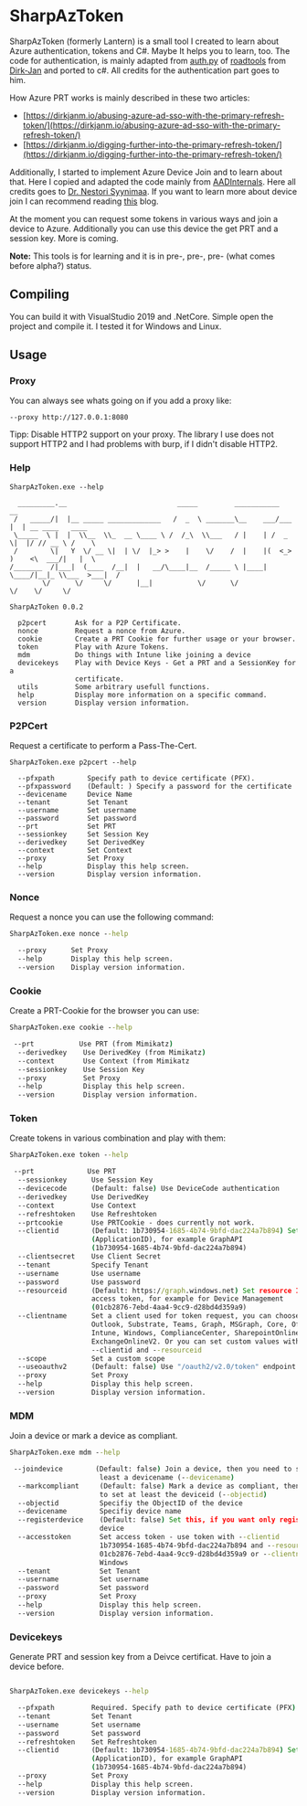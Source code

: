 # SharpAzToken

SharpAzToken (formerly Lantern) is a small tool I created to learn about Azure authentication, tokens and C#. Maybe It helps you to learn, too. The code for authentication, is mainly adapted from [auth.py](https://github.com/dirkjanm/ROADtools/blob/master/roadlib/roadtools/roadlib/auth.py) of [roadtools](https://github.com/dirkjanm/ROADtools) from [Dirk-Jan](https://twitter.com/_dirkjan) and ported to c#. All credits for the authentication part goes to him.

How Azure PRT works is mainly described in these two articles:

* [https://dirkjanm.io/abusing-azure-ad-sso-with-the-primary-refresh-token/](https://dirkjanm.io/abusing-azure-ad-sso-with-the-primary-refresh-token/)
* [https://dirkjanm.io/digging-further-into-the-primary-refresh-token/](https://dirkjanm.io/digging-further-into-the-primary-refresh-token/)

Additionally, I started to implement Azure Device Join and to learn about that. Here I copied and adapted the code mainly from [AADInternals](https://github.com/Gerenios/AADInternals). Here all credits goes to [Dr. Nestori Syynimaa](https://twitter.com/DrAzureAD). If you want to learn more about device join I can recommend reading [this](https://o365blog.com/) blog.

At the moment you can request some tokens in various ways and join a device to Azure. Additionally you can use this device the get PRT and a session key. More is coming.

**Note:** This tools is for learning and it is in pre-, pre-, pre- (what comes before alpha?) status. 

## Compiling

You can build it with VisualStudio 2019 and .NetCore. Simple open the project and compile it. I tested it for Windows and Linux.

## Usage

### Proxy

You can always see whats going on if you add a proxy like:  

```
--proxy http://127.0.0.1:8080
```

Tipp: Disable HTTP2 support on your proxy. The library I use does not support HTTP2 and I had problems with burp, if I didn't disable HTTP2.

### Help

```
SharpAzToken.exe --help

  _________.__                           _____         ___________     __
 /   _____/|  |__ _____ _____________   /  _  \ _______\__    ___/___ |  | __ ____   ____
 \_____  \ |  |  \\__  \\_  __ \____ \ /  /_\  \\___   / |    | /  _ \|  |/ // __ \ /    \
 /        \|   Y  \/ __ \|  | \/  |_> >    |    \/    /  |    |(  <_> )    <\  ___/|   |  \
/_______  /|___|  (____  /__|  |   __/\____|__  /_____ \ |____| \____/|__|_ \\___  >___|  /
        \/      \/     \/      |__|           \/      \/                   \/    \/     \/

SharpAzToken 0.0.2

  p2pcert       Ask for a P2P Certificate.
  nonce         Request a nonce from Azure.
  cookie        Create a PRT Cookie for further usage or your browser.
  token         Play with Azure Tokens.
  mdm           Do things with Intune like joining a device
  devicekeys    Play with Device Keys - Get a PRT and a SessionKey for a
                certificate.
  utils         Some arbitrary usefull functions.
  help          Display more information on a specific command.
  version       Display version information.

```

### P2PCert

Request a certificate to perform a Pass-The-Cert.

```
SharpAzToken.exe p2pcert --help

  --pfxpath        Specify path to device certificate (PFX).
  --pfxpassword    (Default: ) Specify a password for the certificate
  --devicename     Device Name
  --tenant         Set Tenant
  --username       Set username
  --password       Set password
  --prt            Set PRT
  --sessionkey     Set Session Key
  --derivedkey     Set DerivedKey
  --context        Set Context
  --proxy          Set Proxy
  --help           Display this help screen.
  --version        Display version information.
```

### Nonce

Request a nonce you can use the following command: 

```cmd
SharpAzToken.exe nonce --help

  --proxy      Set Proxy
  --help       Display this help screen.
  --version    Display version information.

```

### Cookie

Create a PRT-Cookie for the browser you can use:

```cmd
SharpAzToken.exe cookie --help

 --prt           Use PRT (from Mimikatz)
  --derivedkey    Use DerivedKey (from Mimikatz)
  --context       Use Context (from Mimikatz
  --sessionkey    Use Session Key
  --proxy         Set Proxy
  --help          Display this help screen.
  --version       Display version information.
```

### Token

Create tokens in various combination and play with them:

```cmd
SharpAzToken.exe token --help

 --prt             Use PRT
  --sessionkey      Use Session Key
  --devicecode      (Default: false) Use DeviceCode authentication
  --derivedkey      Use DerivedKey
  --context         Use Context
  --refreshtoken    Use Refreshtoken
  --prtcookie       Use PRTCookie - does currently not work.
  --clientid        (Default: 1b730954-1685-4b74-9bfd-dac224a7b894) Set ClientID
                    (ApplicationID), for example GraphAPI
                    (1b730954-1685-4b74-9bfd-dac224a7b894)
  --clientsecret    Use Client Secret
  --tenant          Specify Tenant
  --username        Use username
  --password        Use password
  --resourceid      (Default: https://graph.windows.net) Set resource ID for
                    access token, for example for Device Management
                    (01cb2876-7ebd-4aa4-9cc9-d28bd4d359a9)
  --clientname      Set a client used for token request, you can choose between:
                    Outlook, Substrate, Teams, Graph, MSGraph, Core, Office,
                    Intune, Windows, ComplianceCenter, SharepointOnline or
                    ExchangeOnlineV2. Or you can set custom values with
                    --clientid and --resourceid
  --scope           Set a custom scope
  --useoauthv2      (Default: false) Use "/oauth2/v2.0/token" endpoint
  --proxy           Set Proxy
  --help            Display this help screen.
  --version         Display version information.
```

### MDM

Join a device or mark a device as compliant.

```cmd
SharpAzToken.exe mdm --help

 --joindevice        (Default: false) Join a device, then you need to set at
                      least a devicename (--devicename)
  --markcompliant     (Default: false) Mark a device as compliant, then you need
                      to set at least the deviceid (--objectid)
  --objectid          Specifiy the ObjectID of the device
  --devicename        Specifiy device name
  --registerdevice    (Default: false) Set this, if you want only register the
                      device
  --accesstoken       Set access token - use token with --clientid
                      1b730954-1685-4b74-9bfd-dac224a7b894 and --resourceid
                      01cb2876-7ebd-4aa4-9cc9-d28bd4d359a9 or --clientname
                      Windows
  --tenant            Set Tenant
  --username          Set username
  --password          Set password
  --proxy             Set Proxy
  --help              Display this help screen.
  --version           Display version information.
```

### Devicekeys

Generate PRT and session key from a Deivce certificat. Have to join a device before. 

```cmd

SharpAzToken.exe devicekeys --help

  --pfxpath         Required. Specify path to device certificate (PFX).
  --tenant          Set Tenant
  --username        Set username
  --password        Set password
  --refreshtoken    Set Refreshtoken
  --clientid        (Default: 1b730954-1685-4b74-9bfd-dac224a7b894) Set ClientID
                    (ApplicationID), for example GraphAPI
                    (1b730954-1685-4b74-9bfd-dac224a7b894)
  --proxy           Set Proxy
  --help            Display this help screen.
  --version         Display version information.

```
